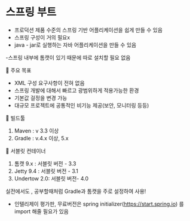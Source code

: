 # 스프링 부트

- 프로덕션 제품 수준의 스프링 기반 어플리케이션을 쉽게 만들 수 있음
- 스프링 구성이 거의 필요x
- java - jar로 실행하는 자바 어플리케이션을 만들 수 있음

-스프링 내부에 톰캣이 있기 때문에 따로 설치할 필요 없음

🌟 주요 목표

- XML 구성 요구사항이 전혀 없음
- 스프링 개발에 대해서 빠르고 광범위하게 적용가능한 환경
- 기본값 걸정을 변경 가능
- 대규모 프로젝트에 공통적인 비기능 제공(보안, 모니터링 등등)

🌺 빌드툴

1. Maven : v 3.3 이상
2. Gradle : v.4.x 이상, 5.x

🌺 서블릿 컨테이너

1. 톰캣 9.x : 서블릿 버전 - 3.3
2. Jetty 9.4 : 서블릿 버전 - 3.1
3. Undertow 2.0: 서블릿 버전- 4.0

실전에서도 , 공부할때처럼 Gradle과 톰캣을 주로 설정하여 사용!

- 인텔리제이 평가판, 무료버전은 spring initializer(https://start.spring.io) 를 import 해줄 필요가 있음